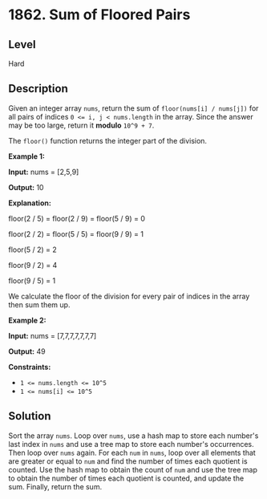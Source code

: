 # 1862. Sum of Floored Pairs
## Level
Hard

## Description
Given an integer array `nums`, return the sum of `floor(nums[i] / nums[j])` for all pairs of indices `0 <= i, j < nums.length` in the array. Since the answer may be too large, return it **modulo** `10^9 + 7`.

The `floor()` function returns the integer part of the division.

**Example 1:**

**Input:** nums = [2,5,9]

**Output:** 10

**Explanation:**

floor(2 / 5) = floor(2 / 9) = floor(5 / 9) = 0

floor(2 / 2) = floor(5 / 5) = floor(9 / 9) = 1

floor(5 / 2) = 2

floor(9 / 2) = 4

floor(9 / 5) = 1

We calculate the floor of the division for every pair of indices in the array then sum them up.

**Example 2:**

**Input:** nums = [7,7,7,7,7,7,7]

**Output:** 49

**Constraints:**

* `1 <= nums.length <= 10^5`
* `1 <= nums[i] <= 10^5`

## Solution
Sort the array `nums`. Loop over `nums`, use a hash map to store each number's last index in `nums` and use a tree map to store each number's occurrences. Then loop over `nums` again. For each `num` in `nums`, loop over all elements that are greater or equal to `num` and find the number of times each quotient is counted. Use the hash map to obtain the count of `num` and use the tree map to obtain the number of times each quotient is counted, and update the sum. Finally, return the sum.
